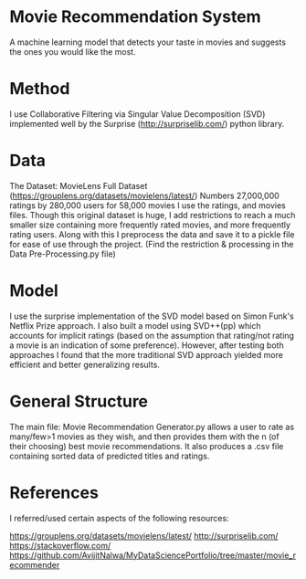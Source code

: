 # Movie Recommendation System
 A machine learning model that detects your taste in movies and suggests the ones you would like the most.

# Method
 I use Collaborative Filtering via Singular Value Decomposition (SVD) implemented well by the Surprise (http://surpriselib.com/) python library.  

# Data
 The Dataset: MovieLens Full Dataset (https://grouplens.org/datasets/movielens/latest/)
Numbers
27,000,000 ratings by 280,000 users for 58,000 movies 
I use the ratings, and movies files. Though this original dataset is huge, I add restrictions to reach a much smaller size    containing more frequently rated movies, and more frequently rating users. Along with this I preprocess the data and save it to a pickle file for ease of use through the project. (Find the restriction & processing in the Data Pre-Processing.py file)

# Model
 I use the surprise implementation of the SVD model based on Simon Funk's Netflix Prize approach. I also built a model using SVD++(pp) which accounts for implicit ratings (based on the assumption that rating/not rating a movie is an indication of some preference). However, after testing both approaches I found that the more traditional SVD approach yielded more efficient and better generalizing results. 

# General Structure
 The main file: Movie Recommendation Generator.py allows a user to rate as many/few>1 movies as they wish, and then provides them with the n (of their choosing) best movie recommendations. It also produces a .csv file containing sorted data of predicted titles and ratings.

# References
 I referred/used certain aspects of the following resources:
 
 https://grouplens.org/datasets/movielens/latest/
 http://surpriselib.com/
 https://stackoverflow.com/
 https://github.com/AvijitNalwa/MyDataSciencePortfolio/tree/master/movie_recommender




